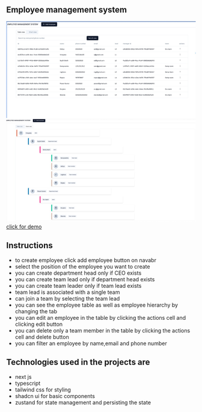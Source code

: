 ## Employee management system
![banner1](https://github.com/pavanKumarKR2000/commutatus-task/blob/main/table.jpeg?raw=true)
![banner2](https://github.com/pavanKumarKR2000/commutatus-task/blob/main/chart.jpeg?raw=true)
<a href="https://commutatus-task.vercel.app/">click for demo</a>
## Instructions
- to create employee click add employee button on navabr
- select the position of the employee you want to create
- you can create department head only if CEO exists
- you can create team lead only if department head exists
- you can create team leader only if team lead exists
- team lead is associated with a single team
- can join a team by selecting the team lead
- you can see the employee table as well as employee hierarchy by changing the tab
- you can edit an employee in the table by clicking the actions cell and clicking edit button
- you can delete only a team member in the table by clicking the actions cell and delete button
- you can filter an employee by name,email and phone number

## Technologies used in the projects are
- next js
- typescript
- tailwind css for styling
- shadcn ui for basic components
- zustand for state management and persisting the state
